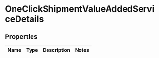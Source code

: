 # OneClickShipmentValueAddedServiceDetails

## Properties
Name | Type | Description | Notes
------------ | ------------- | ------------- | -------------
